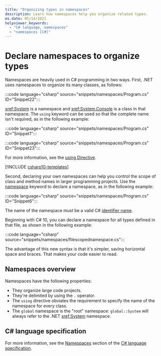 ```yaml
---
title: "Organizing types in namespaces"
description: Learn how namespaces help you organize related types.
ms.date: 05/14/2021
helpviewer_keywords: 
  - "C# language, namespaces"
  - "namespaces [C#]"
---
```

# Declare namespaces to organize types

Namespaces are heavily used in C# programming in two ways. First, .NET uses namespaces to organize its many classes, as follows:  

:::code language="csharp" source="snippets/namespaces/Program.cs" ID="Snippet22":::

<xref:System> is a namespace and <xref:System.Console> is a class in that namespace. The `using` keyword can be used so that the complete name isn't required, as in the following example:

:::code language="csharp" source="snippets/namespaces/Program.cs" ID="Snippet1":::

:::code language="csharp" source="snippets/namespaces/Program.cs" ID="Snippet23":::

For more information, see the [using Directive](../../language-reference/keywords/using-directive.md).

[!INCLUDE [csharp10-templates](../../../../includes/csharp10-templates.md)]

Second, declaring your own namespaces can help you control the scope of class and method names in larger programming projects. Use the [namespace](../../language-reference/keywords/namespace.md) keyword to declare a namespace, as in the following example:

:::code language="csharp" source="snippets/namespaces/Program.cs" ID="Snippet6":::

The name of the namespace must be a valid C# [identifier name](../coding-style/identifier-names.md).

Beginning with C# 10, you can declare a namespace for all types defined in that file, as shown in the following example:

:::code language="csharp" source="snippets/namespaces/filescopednamespace.cs":::

The advantage of this new syntax is that it's simpler, saving horizontal space and braces. That makes your code easier to read.

## Namespaces overview

Namespaces have the following properties:

- They organize large code projects.
- They're delimited by using the `.` operator.
- The `using` directive obviates the requirement to specify the name of the namespace for every class.
- The `global` namespace is the "root" namespace: `global::System` will always refer to the .NET <xref:System> namespace.

## C# language specification

For more information, see the [Namespaces](~/_csharplang/spec/namespaces.md) section of the [C# language specification](~/_csharplang/spec/introduction.md).
